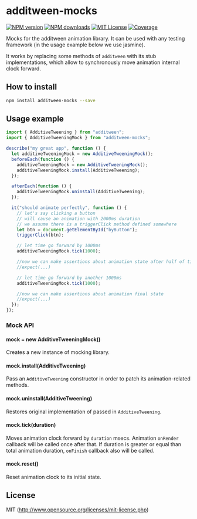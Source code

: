 # additween-mocks

[![NPM version][npm-version-image]][npm-url] [![NPM downloads][npm-downloads-image]][npm-url] [![MIT License][license-image]][license-url] [![Coverage][codecov-image]][codecov-url]

Mocks for the additween animation library. It can be used with any testing framework (in the usage example below we use jasmine).

It works by replacing some methods of `additween` with its stub implementations, which allow to synchronously move animation internal clock forward.

## How to install

```bash
npm install additween-mocks --save
```

## Usage example

```javascript
import { AdditiveTweening } from "additween";
import { AdditiveTweeningMock } from "additween-mocks";

describe("my great app", function () {
  let additiveTweeningMock = new AdditiveTweeningMock();
  beforeEach(function () {
    additiveTweeningMock = new AdditiveTweeningMock();
    additiveTweeningMock.install(AdditiveTweening);
  });

  afterEach(function () {
    additiveTweeningMock.uninstall(AdditiveTweening);
  });

  it("should animate perfectly", function () {
    // let's say clicking a button
    // will cause an animation with 2000ms duration
    // we assume there is a triggerClick method defined somewhere
    let btn = document.getElementById("byButton");
    triggerClick(btn);

    // let time go forward by 1000ms
    additiveTweeningMock.tick(1000);

    //now we can make assertions about animation state after half of time
    //expect(...)

    // let time go forward by another 1000ms
    additiveTweeningMock.tick(1000);

    //now we can make assertions about animation final state
    //expect(...)
  });
});
```

### Mock API

#### mock = new AdditiveTweeningMock()

Creates a new instance of mocking library.

#### mock.install(AdditiveTweening)

Pass an `AdditiveTweening` constructor in order to patch its animation-related methods.

#### mock.uninstall(AdditiveTweening)

Restores original implementation of passed in `AdditiveTweening`.

#### mock.tick(duration)

Moves animation clock forward by `duration` msecs. Animation `onRender` callback will be called once after that. If duration is greater or equal than total animation duration, `onFinish` callback also will be called.

#### mock.reset()

Reset animation clock to its initial state.

## License

MIT (http://www.opensource.org/licenses/mit-license.php)

[license-image]: http://img.shields.io/badge/license-MIT-blue.svg?style=flat
[license-url]: LICENSE
[npm-url]: https://www.npmjs.org/package/additween-mocks
[npm-version-image]: https://img.shields.io/npm/v/additween-mocks.svg?style=flat
[npm-downloads-image]: https://img.shields.io/npm/dm/additween-mocks.svg?style=flat
[codecov-url]: https://codecov.io/gh/bhovhannes/additween-mocks
[codecov-image]: https://img.shields.io/codecov/c/github/bhovhannes/additween-mocks.svg
